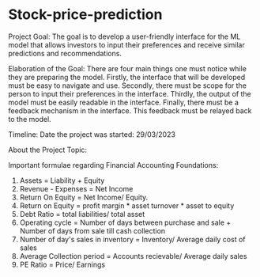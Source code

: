 # Stock-price-prediction

Project Goal: The goal is to develop a user-friendly interface for the ML model that allows investors to input their preferences and receive similar predictions and recommendations. 

Elaboration of the Goal: There are four main things one must notice while they are preparing the model. Firstly, the interface that will be developed must be easy to navigate and use. Secondly, there must be scope for the person to input their preferences in the interface. Thirdly, the output of the model must be easily readable in the interface. Finally, there must be a feedback mechanism in the interface. This feedback must be relayed back to the model. 


Timeline: Date the project was started: 29/03/2023
       
          
About the Project Topic: 

Important formulae regarding Financial Accounting Foundations: 

1. Assets = Liability + Equity
2. Revenue - Expenses = Net Income
3. Return On Equity = Net Income/ Equity.
4. Return on Equity = profit margin * asset turnover * asset to equity 
5. Debt Ratio = total liabilities/ total asset
6. Operating cycle = Number of days between purchase and sale + Number of days from sale till cash collection
7. Number of day's sales in inventory = Inventory/ Average daily cost of sales
8. Average Collection period = Accounts recievable/ Average daily sales
9. PE Ratio = Price/ Earnings
